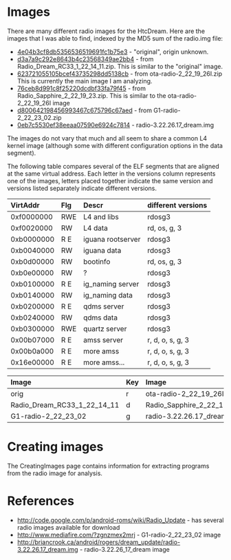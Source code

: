 # Images #

There are many different radio images for the HtcDream.
Here are the images that I was able to find, indexed by
the MD5 sum of the radio.img file:

  * [4e04b3cf8db5356536519691fc1b75e3](4e04b3cf8db5356536519691fc1b75e3.md) - "original", origin unknown.
  * [d3a7a9c292e8643b4c23568349ae2bb4](d3a7a9c292e8643b4c23568349ae2bb4.md) - from Radio\_Dream\_RC33\_1\_22\_14\_11.zip. This is similar to the "original" image.
  * [623721055105bcef43735298dd5138cb](623721055105bcef43735298dd5138cb.md) - from ota-radio-2\_22\_19\_26I.zip This is currently the main image I am analyzing.
  * [76ceb8d991c8f25220dcdbf33fa79f45](76ceb8d991c8f25220dcdbf33fa79f45.md) - from Radio\_Sapphire\_2\_22\_19\_23.zip. This is similar to the ota-radio-2\_22\_19\_26I image
  * [d800642198456993467c675796c67aed](d800642198456993467c675796c67aed.md) - from G1-radio-2\_22\_23\_02.zip
  * [0eb7c5530ef38eeaa07590e6924c7814](0eb7c5530ef38eeaa07590e6924c7814.md) - radio-3.22.26.17\_dream.img


The images do not vary that much and all seem to share
a common L4 kernel image (although some with different
configuration options in the data segment).

The following
table compares several of the ELF segments that are
aligned at the same virtual address. Each letter in the versions column
represents one of the images, letters placed together indicate
the same version and versions listed separately indicate
different versions.

|  **VirtAddr**   | **Flg** | **Descr**       | **different versions** |
|:----------------|:--------|:----------------|:-----------------------|
|  0xf0000000     | RWE     | L4 and libs       | rdosg3                 |
|  0xf0020000     | RW      | L4 data           | rd, os, g, 3           |
|  0xb0000000     | R E     | iguana rootserver | rdosg3                 |
|  0xb0040000     | RW      | iguana data       | rdosg3                 |
|  0xb0d00000     | RW      | bootinfo          | rd, os, g, 3           |
|  0xb0e00000     | RW      | ?                 | rdosg3                 |
|  0xb0100000     | R E     | ig\_naming server  | rdosg3                 |
|  0xb0140000     | RW      | ig\_naming data    | rdosg3                 |
|  0xb0200000     | R E     | qdms server       | rdosg3                 |
|  0xb0240000     | RW      | qdms data         | rdosg3                 |
|  0xb0300000     | RWE     | quartz server     | rdosg3                 |
|  0x00b07000     | R E     | amss server       | r, d, o, s, g, 3       |
|  0x00b0a000     | R E     | more amss         | r, d, o, s, g, 3       |
|  0x16e00000     | R E     | more amss...      | r, d, o, s, g, 3       |


| **Image** | **Key**                   | **Image** | **Key** |
|:----------|:--------------------------|:----------|:--------|
| orig      | r                         | ota-radio-2\_22\_19\_26I | o       |
| Radio\_Dream\_RC33\_1\_22\_14\_11 | d                         | Radio\_Sapphire\_2\_22\_19\_23 | s       |
| G1-radio-2\_22\_23\_02 | g                         | radio-3.22.26.17\_dream  | 3       |


# Creating images #

The CreatingImages page contains information for extracting
programs from the radio image for analysis.



# References #
  * http://code.google.com/p/android-roms/wiki/Radio_Update - has several radio images available for download
  * http://www.mediafire.com/?zgnzmex2mrj - G1-radio-2\_22\_23\_02 image
  * http://briancrook.ca/android/rogers/dream_update/radio-3.22.26.17_dream.img - radio-3.22.26\_17\_dream image